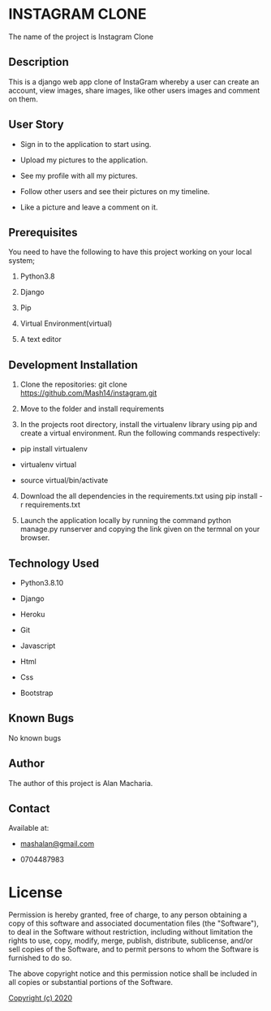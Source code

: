 # INSTAGRAM CLONE

The name of the project is Instagram Clone

## Description

This is a django web app clone of InstaGram whereby a user can create an account, view images, share images, like other users images and comment on them.

## User Story

- Sign in to the application to start using.

- Upload my pictures to the application.

- See my profile with all my pictures.

- Follow other users and see their pictures on my timeline.

- Like a picture and leave a comment on it.

## Prerequisites

You need to have the following to have this project working on your local system;

1. Python3.8

2. Django

3. Pip

4. Virtual Environment(virtual)

5. A text editor

## Development Installation

1. Clone the repositories: git clone https://github.com/Mash14/instagram.git

2. Move to the folder and install requirements 

3. In the projects root directory, install the virtualenv library using pip and create a virtual environment. Run the following commands respectively:

  - pip install virtualenv

  - virtualenv virtual

  - source virtual/bin/activate

4. Download the all dependencies in the requirements.txt using pip install -r requirements.txt

5. Launch the application locally by running the command python manage.py runserver and copying the link given on the termnal on your browser.

## Technology Used

- Python3.8.10

- Django

- Heroku

- Git

- Javascript

- Html

- Css

- Bootstrap

## Known Bugs

No known bugs

## Author

The author of this project is Alan Macharia.

## Contact

Available at:

  - [mashalan@gmail.com](www.gmail.com)

  - 0704487983

# License

Permission is hereby granted, free of charge, to any person obtaining a copy of this software and associated documentation files (the "Software"), to deal in the Software without restriction, including without limitation the rights to use, copy, modify, merge, publish, distribute, sublicense, and/or sell copies of the Software, and to permit persons to whom the Software is furnished to do so.

The above copyright notice and this permission notice shall be included in all copies or substantial portions of the Software.

[Copyright (c) 2020](https://gist.github.com/nicolasdao/a7adda51f2f185e8d2700e1573d8a633)

